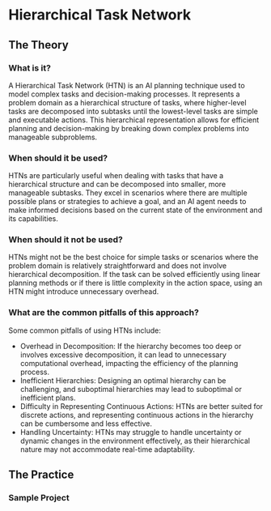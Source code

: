# Hierarchical Task Network
## The Theory
### What is it?
A Hierarchical Task Network (HTN) is an AI planning technique used to model complex tasks and decision-making processes.
It represents a problem domain as a hierarchical structure of tasks, where higher-level tasks are decomposed into subtasks until the lowest-level tasks are simple and executable actions.
This hierarchical representation allows for efficient planning and decision-making by breaking down complex problems into manageable subproblems.
### When should it be used?
HTNs are particularly useful when dealing with tasks that have a hierarchical structure and can be decomposed into smaller, more manageable subtasks.
They excel in scenarios where there are multiple possible plans or strategies to achieve a goal, and an AI agent needs to make informed decisions based on the current state of the environment and its capabilities.
### When should it not be used?
HTNs might not be the best choice for simple tasks or scenarios where the problem domain is relatively straightforward and does not involve hierarchical decomposition.
If the task can be solved efficiently using linear planning methods or if there is little complexity in the action space, using an HTN might introduce unnecessary overhead.
### What are the common pitfalls of this approach?
Some common pitfalls of using HTNs include:
* Overhead in Decomposition: If the hierarchy becomes too deep or involves excessive decomposition, it can lead to unnecessary computational overhead, impacting the efficiency of the planning process.
* Inefficient Hierarchies: Designing an optimal hierarchy can be challenging, and suboptimal hierarchies may lead to suboptimal or inefficient plans.
* Difficulty in Representing Continuous Actions: HTNs are better suited for discrete actions, and representing continuous actions in the hierarchy can be cumbersome and less effective.
* Handling Uncertainty: HTNs may struggle to handle uncertainty or dynamic changes in the environment effectively, as their hierarchical nature may not accommodate real-time adaptability.
## The Practice
### Sample Project

